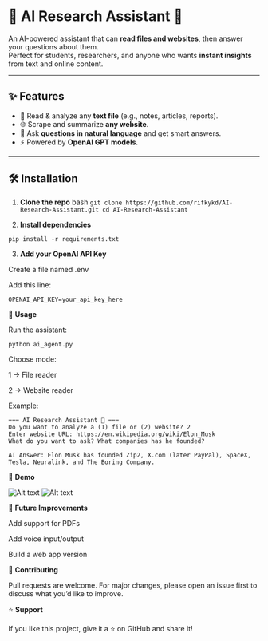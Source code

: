 # 🤖 AI Research Assistant 🚀

An AI-powered assistant that can **read files and websites**, then answer your questions about them.  
Perfect for students, researchers, and anyone who wants **instant insights** from text and online content.  

---

## ✨ Features
- 📂 Read & analyze any **text file** (e.g., notes, articles, reports).  
- 🌐 Scrape and summarize **any website**.  
- 💬 Ask **questions in natural language** and get smart answers.  
- ⚡ Powered by **OpenAI GPT models**.  

---

## 🛠 Installation

1. **Clone the repo**
bash
``git clone https://github.com/rifkykd/AI-Research-Assistant.git
cd AI-Research-Assistant``

2. **Install dependencies**

``pip install -r requirements.txt``


3. **Add your OpenAI API Key**

Create a file named .env

Add this line:

``OPENAI_API_KEY=your_api_key_here``

🚀 **Usage**

Run the assistant:

``python ai_agent.py``


Choose mode:

1 → File reader

2 → Website reader

Example:
```
=== AI Research Assistant 🚀 ===
Do you want to analyze a (1) file or (2) website? 2
Enter website URL: https://en.wikipedia.org/wiki/Elon_Musk
What do you want to ask? What companies has he founded?

AI Answer: Elon Musk has founded Zip2, X.com (later PayPal), SpaceX, Tesla, Neuralink, and The Boring Company.
```

📸 **Demo**

![Alt text](1.png)
![Alt text](2.png)

📌 **Future Improvements**

 Add support for PDFs

 Add voice input/output

 Build a web app version

🤝 **Contributing**

Pull requests are welcome.
For major changes, please open an issue first to discuss what you’d like to improve.

⭐ **Support**

If you like this project, give it a ⭐ on GitHub and share it!

